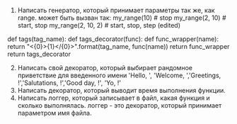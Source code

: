 1. Написать генератор, который принимает параметры так же, как range.
может быть вызван так:
my_range(10) # stop
my_range(2, 10) # start, stop
my_range(2, 10, 2) # start, stop, step (edited) 

def tags(tag_name):
    def tags_decorator(func):
        def func_wrapper(name):
            return "<{0}>{1}</{0}>".format(tag_name, func(name))
        return func_wrapper
    return tags_decorator

2. Написать свой декоратор, который выбирает рандомное приветствие для введенного имени
'Hello, <Name>', 'Welcome, <Name>','Greetings, <Name>!','Salutations, <Name>!','Good day, <Name>!', 'Yo, <Name>!'
3. Написать декоратор, который выводит время выполнения функции.
4. Написать логгер, который записывает в файл, какая функция и сколько выполнялась.
логгер - это декоратор, который принимает параметром имя файла.
